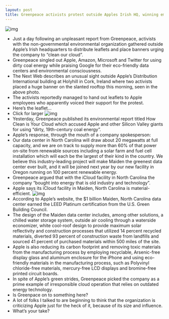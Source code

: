 ```yaml
---
layout: post
title: Greenpeace activists protest outside Apples Irish HQ, winning employees support
---
```

![img](http://media.idownloadblog.com/wp-content/uploads/2012/04/Greenpeace-activists-at-Apple-Ireland-headquarters-with-Clean-Our-Cloud-banner.jpeg)
* Just a day following an unpleasant report from Greenpeace, activists with the non-governmental environmental organization gathered outside Apple’s Irish headquarters to distribute leaflets and place banners urging the company to “clean our cloud”.
* Greenpeace singled out Apple, Amazon, Microsoft and Twitter for using dirty coal energy while praising Google for their eco-friendly data centers and environmental consciousness.
* The Next Web describes an unusual sight outside Apple’s Distribution International building at Holyhill in Cork, Ireland where two activists placed a huge banner on the slanted rooftop this morning, seen in the above photo.
* The activists reportedly managed to hand out leaflets to Apple employees who apparently voiced their support for the protest.
* Here’s the leaflet…
* Click for larger
![img](http://media.idownloadblog.com/wp-content/uploads/2012/04/Greenpeace-activists-at-Apple-Ireland-headquarters-leaflet.jpg)
* Yesterday, Greenpeace published its environmental report titled How Clean is Your Cloud which accused Apple and other Silicon Valley giants for using “dirty, 19th-century coal energy”.
* Apple’s response, through the mouth of a company spokesperson:
* Our data center in North Carolina will draw about 20 megawatts at full capacity, and we are on track to supply more than 60% of that power on-site from renewable sources including a solar farm and fuel cell installation which will each be the largest of their kind in the country. We believe this industry-leading project will make Maiden the greenest data center ever built, and it will be joined next year by our new facility in Oregon running on 100 percent renewable energy.
* Greenpeace argued that with the iCloud facility in North Carolina the company “bought into energy that is old industry and technology”.
* Apple says its iCloud facility in Maiden, North Carolina is material-efficient.
![img](http://media.idownloadblog.com/wp-content/uploads/2012/04/Apple-data-center-Maiden-North-Carolina-exterior-001.jpg)
* According to Apple’s website, the $1 billion Maiden, North Carolina data center earned the LEED Platinum certification from the U.S. Green Building Council.
* The design of the Maiden data center includes, among other solutions, a chilled water storage system, outside air cooling through a waterside economizer, white cool-roof design to provide maximum solar reflectivity and construction processes that utilized 14 percent recycled materials, diverted 93 percent of construction waste from landfills and sourced 41 percent of purchased materials within 500 miles of the site.
* Apple is also reducing its carbon footprint and removing toxic materials from the manufacturing process by employing recyclable, Arsenic-free display glass and aluminum enclosure for the iPhone and using eco-friendly materials in the manufacturing process, such as Polyvinyl chloride-free materials, mercury-free LCD displays and bromine-free printed circuit boards.
* In spite of Apple’s green strides, Greenpeace picked the company as a prime example of irresponsible cloud operation that relies on outdated energy technology.
* Is Greenpace on to something here?
* A lot of folks I talked to are beginning to think that the organization is criticizing Apple just for the heck of it, because of its size and influence.
* What’s your take?


